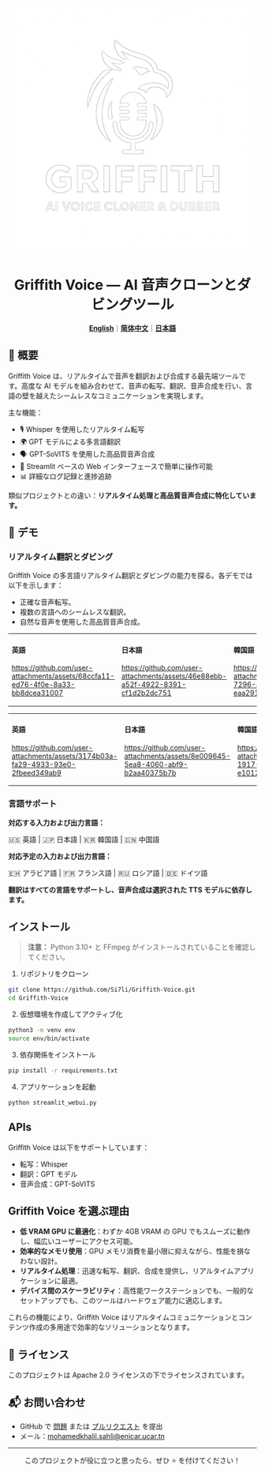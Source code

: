 <div align="center">

<img src="/docs/logo.png" alt="Griffith Voice Logo" height="500" width="500">

# Griffith Voice — AI 音声クローンとダビングツール

[**English**](/README.md)｜[**简体中文**](/translations/README.zh.md)｜[**日本語**](/translations/README.ja.md)

</div>

## 🌟 概要

Griffith Voice は、リアルタイムで音声を翻訳および合成する最先端ツールです。高度な AI モデルを組み合わせて、音声の転写、翻訳、音声合成を行い、言語の壁を越えたシームレスなコミュニケーションを実現します。

主な機能：
- 🎙️ Whisper を使用したリアルタイム転写
- 🌍 GPT モデルによる多言語翻訳
- 🗣️ GPT-SoVITS を使用した高品質音声合成
- 🚀 Streamlit ベースの Web インターフェースで簡単に操作可能
- 📊 詳細なログ記録と進捗追跡

類似プロジェクトとの違い：**リアルタイム処理と高品質音声合成に特化しています。**

## 🎥 デモ

### リアルタイム翻訳とダビング

Griffith Voice の多言語リアルタイム翻訳とダビングの能力を探る。各デモでは以下を示します：
- 正確な音声転写。
- 複数の言語へのシームレスな翻訳。
- 自然な音声を使用した高品質音声合成。

<table>
<tr>
<td width="25%">

#### 英語
https://github.com/user-attachments/assets/68ccfa11-ed76-4f0e-8a33-bb8dcea31007

</td>
<td width="25%">

#### 日本語
https://github.com/user-attachments/assets/46e88ebb-a52f-4922-8391-cf1d2b2dc751

</td>
<td width="25%">

#### 韓国語
https://github.com/user-attachments/assets/60194f04-7296-40d0-8501-eaa291e94793

</td>
<td width="25%">

#### 中国語
https://github.com/user-attachments/assets/9d65ace4-115d-4e9b-b6f4-b96ae6ee6e0b

</td>
</tr>
</table>

<table>
<tr>
<td width="50%">
  
#### 英語
https://github.com/user-attachments/assets/3174b03a-fa29-4933-93e0-2fbeed349ab9

</td>
<td width="50%">

#### 日本語

https://github.com/user-attachments/assets/8e009645-5ea8-4060-abf9-b2aa40375b7b


</td>
<td width="50%">

#### 韓国語

https://github.com/user-attachments/assets/5c926032-1917-4767-8242-e1012cc33ea0

</td>
<td width="50%">

#### 中国語
https://github.com/user-attachments/assets/12cf313e-7535-49b6-aee2-c2e70cab877c

</td>
</tr>
</table>

### 言語サポート

**対応する入力および出力言語：**

🇺🇸 英語 | 🇯🇵 日本語 | 🇰🇷 韓国語 | 🇨🇳 中国語

**対応予定の入力および出力言語：**

🇪🇭 アラビア語 | 🇫🇷 フランス語 | 🇷🇺 ロシア語 | 🇩🇪 ドイツ語

**翻訳はすべての言語をサポートし、音声合成は選択された TTS モデルに依存します。**

## インストール

> **注意：** Python 3.10+ と FFmpeg がインストールされていることを確認してください。

1. リポジトリをクローン

```bash
git clone https://github.com/Si7li/Griffith-Voice.git
cd Griffith-Voice
```

2. 仮想環境を作成してアクティブ化

```bash
python3 -m venv env
source env/bin/activate
```

3. 依存関係をインストール

```bash
pip install -r requirements.txt
```

4. アプリケーションを起動

```bash
python streamlit_webui.py
```

## APIs
Griffith Voice は以下をサポートしています：
- 転写：Whisper
- 翻訳：GPT モデル
- 音声合成：GPT-SoVITS

## Griffith Voice を選ぶ理由

- **低 VRAM GPU に最適化**：わずか 4GB VRAM の GPU でもスムーズに動作し、幅広いユーザーにアクセス可能。
- **効率的なメモリ使用**：GPU メモリ消費を最小限に抑えながら、性能を損なわない設計。
- **リアルタイム処理**：迅速な転写、翻訳、合成を提供し、リアルタイムアプリケーションに最適。
- **デバイス間のスケーラビリティ**：高性能ワークステーションでも、一般的なセットアップでも、このツールはハードウェア能力に適応します。

これらの機能により、Griffith Voice はリアルタイムコミュニケーションとコンテンツ作成の多用途で効率的なソリューションとなります。

## 📄 ライセンス

このプロジェクトは Apache 2.0 ライセンスの下でライセンスされています。

## 📬 お問い合わせ

- GitHub で [問題](https://github.com/Si7li/Griffith-Voice/issues) または [プルリクエスト](https://github.com/Si7li/Griffith-Voice/pulls) を提出
- メール：mohamedkhalil.sahli@enicar.ucar.tn

---

<p align="center">このプロジェクトが役に立つと思ったら、ぜひ ⭐️ を付けてください！</p>
